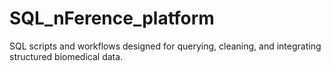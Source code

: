 # SQL_nFerence_platform

SQL scripts and workflows designed for querying, cleaning, and integrating structured biomedical data.
